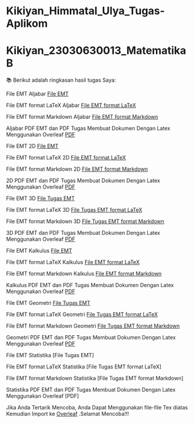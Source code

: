 # Kikiyan_Himmatal_Ulya_Tugas-Aplikom
# Kikiyan_23030630013_MatematikaB
📚 Berikut adalah ringkasan hasil tugas Saya:

File EMT Aljabar
[File EMT](https://github.com/kikiyhimma22/Kikiyan_Himmatal_Ulya_Tugas-Aplikom/blob/d59c9ec2bc0d78cc776170fb279ad732ff2966b0/1_EMT_Aljabar.en)

File EMT format LaTeX Aljabar
[File EMT format LaTeX](https://github.com/kikiyhimma22/Kikiyan_Himmatal_Ulya_Tugas-Aplikom/blob/5c9c5796c76d97a16e3dc1b150937a9d6871ea22/1_EMT_Aljabar.tex)

File EMT format Markdown Aljabar
[File EMT format Markdown](https://github.com/kikiyhimma22/Kikiyan_Himmatal_Ulya_Tugas-Aplikom/blob/7c7352718b1fa8d67dd7976b2da96f623adf9564/1_EMT_Aljabar.md)

Aljabar PDF EMT dan PDF Tugas Membuat Dokumen Dengan Latex Menggunakan Overleaf
[PDF](https://github.com/kikiyhimma22/Kikiyan_Himmatal_Ulya_Tugas-Aplikom/blob/627edaf658e3c2c95c1c3840318cbcffdcb86e48/1_EMT_Aljabar.pdf)

File EMT 2D
[File EMT](https://github.com/kikiyhimma22/Kikiyan_Himmatal_Ulya_Tugas-Aplikom/blob/b804692f90f6d6a33f89e01892d24a8abf059ce6/2_EMT_2D.en)

File EMT format LaTeX 2D
[File EMT format LaTeX](https://github.com/kikiyhimma22/Kikiyan_Himmatal_Ulya_Tugas-Aplikom/blob/f2ba6e97fc27c9c29e0393a67a2e3d8d03c99946/1_EMT_Aljabar.tex)

File EMT format Markdown 2D
[File EMT format Markdown](https://github.com/kikiyhimma22/Kikiyan_Himmatal_Ulya_Tugas-Aplikom/blob/47b652b07401f9394eddd8e0049129d9788df652/2_EMT_2D.md)

2D PDF EMT dan PDF Tugas Membuat Dokumen Dengan Latex Menggunakan Overleaf
[PDF](https://github.com/kikiyhimma22/Kikiyan_Himmatal_Ulya_Tugas-Aplikom/blob/3a1734463b1e04fcaa7372f86bc488dbca8e955b/2_EMT_2D.pdf)

File EMT 3D
[File Tugas EMT](https://github.com/kikiyhimma22/Kikiyan_Himmatal_Ulya_Tugas-Aplikom/blob/d46a3bb51817ecfc627c264ea03a367f577f7aad/3_EMT_3D.en)

File EMT format LaTeX 3D
[File Tugas EMT format LaTeX](https://github.com/kikiyhimma22/Kikiyan_Himmatal_Ulya_Tugas-Aplikom/blob/1e7a726b045764ae35b12a879496313648d499ef/3_EMT_3D.tex)

File EMT format Markdown 3D
[File Tugas EMT format Markdown](https://github.com/kikiyhimma22/Kikiyan_Himmatal_Ulya_Tugas-Aplikom/blob/f272d1cf8277168936dd3832eb39f08090338899/3_EMT_3D.md)

3D PDF EMT dan PDF Tugas Membuat Dokumen Dengan Latex Menggunakan Overleaf
[PDF](https://github.com/kikiyhimma22/Kikiyan_Himmatal_Ulya_Tugas-Aplikom/blob/fd8e01f44d5c01ba4569ec7bb8b09fa59f2fbe59/3_EMT_3D.pdf)

File EMT Kalkulus
[File EMT](https://github.com/kikiyhimma22/Kikiyan_Himmatal_Ulya_Tugas-Aplikom/blob/15b773f70fff204c2b484b717b18646b51586a8f/4_EMT_Kalkulus.en)

File EMT format LaTeX Kalkulus
[File EMT format LaTeX](https://github.com/kikiyhimma22/Kikiyan_Himmatal_Ulya_Tugas-Aplikom/blob/17fca6e6a33cccc3305a90df3f90b977b257ccfd/4_EMT_Kalkulus.tex)

File EMT format Markdown Kalkulus
[File EMT format Markdown](https://github.com/kikiyhimma22/Kikiyan_Himmatal_Ulya_Tugas-Aplikom/blob/64813445df1680416f676b2ed31bca3237849535/4_EMT_Kalkulus.md)

Kalkulus PDF EMT dan PDF Tugas Membuat Dokumen Dengan Latex Menggunakan Overleaf
[PDF](https://github.com/kikiyhimma22/Kikiyan_Himmatal_Ulya_Tugas-Aplikom/blob/193fbc7d780f2ddbbb1067e93dbcc3a9872da4e2/4_EMT_Kalkulus.pdf)

File EMT Geometri
[File Tugas EMT](https://github.com/kikiyhimma22/Kikiyan_Himmatal_Ulya_Tugas-Aplikom/blob/416767854b1234bca86cd18239e91bb72cf7704f/5_EMT_Geo.en)

File EMT format LaTeX Geometri
[File Tugas EMT format LaTeX](https://github.com/kikiyhimma22/Kikiyan_Himmatal_Ulya_Tugas-Aplikom/blob/d67d1a5afbef80dfe89953e10341e02253dfb179/5_EMT_Geo.tex)

File EMT format Markdown  Geometri
[File Tugas EMT format Markdown](https://github.com/kikiyhimma22/Kikiyan_Himmatal_Ulya_Tugas-Aplikom/blob/5f780868bff936ddb3c8b59b437ce84ca1874859/5_EMT_Geo.md)

Geometri PDF EMT dan PDF Tugas Membuat Dokumen Dengan Latex Menggunakan Overleaf
[PDF](https://github.com/kikiyhimma22/Kikiyan_Himmatal_Ulya_Tugas-Aplikom/blob/77063cd9ec6d83559a10f7d80fa213eb54cf65d3/5_EMT_Geo.pdf)

File EMT Statistika
[File Tugas EMT]

File EMT format LaTeX Statistika
[File Tugas EMT format LaTeX]

File EMT format Markdown Statistika
[File Tugas EMT format Markdown]

Statistika PDF EMT dan PDF Tugas Membuat Dokumen Dengan Latex Menggunakan Overleaf
[PDF]

Jika Anda Tertarik Mencoba, Anda Dapat Menggunakan file-file Tex diatas
 Kemudian Import ke [Overleaf](https://www.overleaf.com/) .Selamat Mencoba!!!

